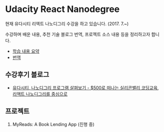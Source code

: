 # Udacity React Nanodegree

현재 유다시티 리액트 나노디그리 수강을 하고 있습니다. (2017. 7.~) 

수강하며 배운 내용, 추천 기술 블로그 번역, 프로젝트 소스 내용 등을 정리하고자 합니다.

* [학습 내용 요약](https://github.com/sujinleeme/udacity-react/tree/master/summary)
* [번역](https://github.com/sujinleeme/udacity-react/tree/master/translation)

## 수강후기 블로그
* [유다시티, 나노디그리 프로그램 살펴보기 - $500로 떠나는 실리콘밸리 코딩교육, 리액트 나노디그리를 중심으로](https://brunch.co.kr/@sujinleeme/9)


## 프로젝트
1. MyReads: A Book Lending App (진행 중)


